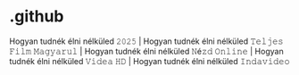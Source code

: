 # .github

Hogyan tudnék élni nélküled 𝟸𝟶𝟸𝟻 | Hogyan tudnék élni nélküled 𝚃𝚎𝚕𝚓𝚎𝚜 𝙵𝚒𝚕𝚖 𝙼𝚊𝚐𝚢𝚊𝚛𝚞𝚕 | Hogyan tudnék élni nélküled 𝙽é𝚣𝚍 𝙾𝚗𝚕𝚒𝚗𝚎 | Hogyan tudnék élni nélküled 𝚅𝚒𝚍𝚎𝚊 𝙷𝙳  | Hogyan tudnék élni nélküled 𝙸𝚗𝚍𝚊𝚟𝚒𝚍𝚎𝚘 

